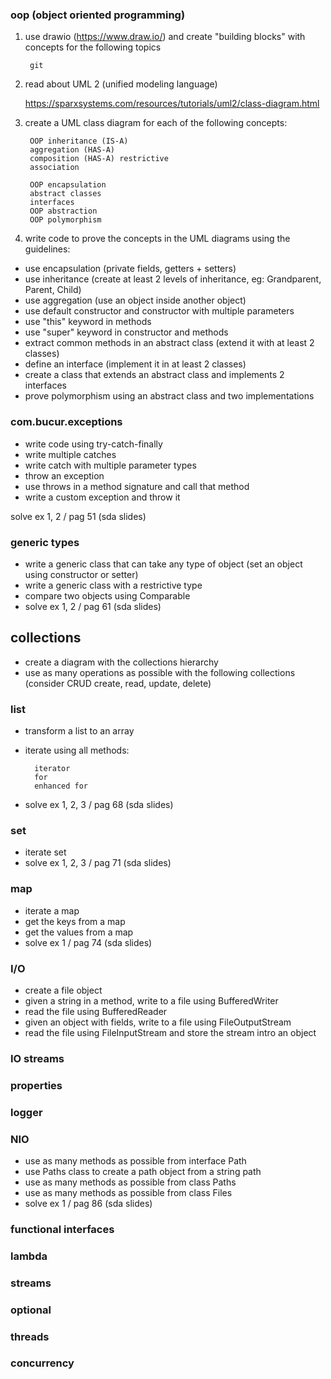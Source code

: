 ### oop (object oriented programming)
1. use drawio (https://www.draw.io/) and create "building blocks" with concepts for the following topics

        git

2. read about UML 2 (unified modeling language) 
        
     https://sparxsystems.com/resources/tutorials/uml2/class-diagram.html

3. create a UML class diagram for each of the following concepts:

        OOP inheritance (IS-A)
        aggregation (HAS-A) 
        composition (HAS-A) restrictive
        association
        
        OOP encapsulation
        abstract classes
        interfaces
        OOP abstraction
        OOP polymorphism
        
4. write code to prove the concepts in the UML diagrams using the guidelines:

- use encapsulation (private fields, getters + setters)
- use inheritance (create at least 2 levels of inheritance, eg: Grandparent, Parent, Child)
- use aggregation (use an object inside another object)
- use default constructor and constructor with multiple parameters
- use "this" keyword in methods
- use "super" keyword in constructor and methods
- extract common methods in an abstract class (extend it with at least 2 classes)
- define an interface (implement it in at least 2 classes)
- create a class that extends an abstract class and implements 2 interfaces
- prove polymorphism using an abstract class and two implementations

### com.bucur.exceptions

- write code using try-catch-finally
- write multiple catches
- write catch with multiple parameter types
- throw an exception
- use throws in a method signature and call that method
- write a custom exception and throw it

solve ex 1, 2 / pag 51 (sda slides)

### generic types

- write a generic class that can take any type of object (set an object using constructor or setter)
- write a generic class with a restrictive type
- compare two objects using Comparable
- solve ex 1, 2 / pag 61 (sda slides)

## collections

- create a diagram with the collections hierarchy
- use as many operations as possible with the following collections 
(consider CRUD create, read, update, delete)

### list
- transform a list to an array
- iterate using all methods:
        
        iterator
        for
        enhanced for

- solve ex 1, 2, 3  / pag 68 (sda slides)
    
### set
- iterate set
- solve ex 1, 2, 3  / pag 71 (sda slides)

### map
- iterate a map
- get the keys from a map
- get the values from a map
- solve ex 1 / pag 74 (sda slides)

### I/O

- create a file object
- given a string in a method, write to a file using BufferedWriter
- read the file using BufferedReader
- given an object with fields, write to a file using FileOutputStream
- read the file using FileInputStream and store the stream intro an object

### IO streams

### properties

### logger

### NIO

- use as many methods as possible from interface Path
- use Paths class to create a path object from a string path
- use as many methods as possible from class Paths 
- use as many methods as possible from class Files
- solve ex 1 / pag 86 (sda slides)

### functional interfaces

### lambda

### streams

### optional

### threads

### concurrency